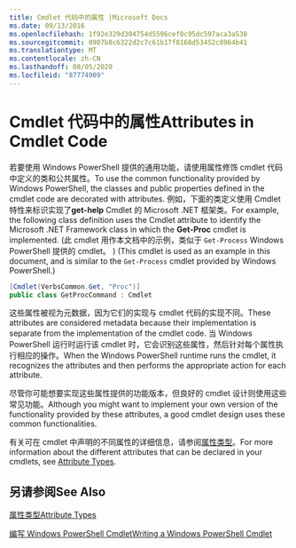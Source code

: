 ```yaml
---
title: Cmdlet 代码中的属性 |Microsoft Docs
ms.date: 09/13/2016
ms.openlocfilehash: 1f92e329d304754d5596cef0c95dc597aca3a538
ms.sourcegitcommit: 0907b8c6322d2c7c61b17f8168d53452c8964b41
ms.translationtype: MT
ms.contentlocale: zh-CN
ms.lasthandoff: 08/05/2020
ms.locfileid: "87774909"
---
```

# <a name="attributes-in-cmdlet-code"></a><span data-ttu-id="cdb72-102">Cmdlet 代码中的属性</span><span class="sxs-lookup"><span data-stu-id="cdb72-102">Attributes in Cmdlet Code</span></span>

<span data-ttu-id="cdb72-103">若要使用 Windows PowerShell 提供的通用功能，请使用属性修饰 cmdlet 代码中定义的类和公共属性。</span><span class="sxs-lookup"><span data-stu-id="cdb72-103">To use the common functionality provided by Windows PowerShell, the classes and public properties defined in the cmdlet code are decorated with attributes.</span></span> <span data-ttu-id="cdb72-104">例如，下面的类定义使用 Cmdlet 特性来标识实现了**get-help** Cmdlet 的 Microsoft .NET 框架类。</span><span class="sxs-lookup"><span data-stu-id="cdb72-104">For example, the following class definition uses the Cmdlet attribute to identify the Microsoft .NET Framework class in which the **Get-Proc** cmdlet is implemented.</span></span> <span data-ttu-id="cdb72-105"> (此 cmdlet 用作本文档中的示例，类似于 `Get-Process` Windows PowerShell 提供的 cmdlet。 ) </span><span class="sxs-lookup"><span data-stu-id="cdb72-105">(This cmdlet is used as an example in this document, and is similar to the `Get-Process` cmdlet provided by Windows PowerShell.)</span></span>

```csharp
[Cmdlet(VerbsCommon.Get, "Proc")]
public class GetProcCommand : Cmdlet
```

<span data-ttu-id="cdb72-106">这些属性被视为元数据，因为它们的实现与 cmdlet 代码的实现不同。</span><span class="sxs-lookup"><span data-stu-id="cdb72-106">These attributes are considered metadata because their implementation is separate from the implementation of the cmdlet code.</span></span> <span data-ttu-id="cdb72-107">当 Windows PowerShell 运行时运行该 cmdlet 时，它会识别这些属性，然后针对每个属性执行相应的操作。</span><span class="sxs-lookup"><span data-stu-id="cdb72-107">When the Windows PowerShell runtime runs the cmdlet, it recognizes the attributes and then performs the appropriate action for each attribute.</span></span>

<span data-ttu-id="cdb72-108">尽管你可能想要实现这些属性提供的功能版本，但良好的 cmdlet 设计则使用这些常见功能。</span><span class="sxs-lookup"><span data-stu-id="cdb72-108">Although you might want to implement your own version of the functionality provided by these attributes, a good cmdlet design uses these common functionalities.</span></span>

<span data-ttu-id="cdb72-109">有关可在 cmdlet 中声明的不同属性的详细信息，请参阅[属性类型](./attribute-types.md)。</span><span class="sxs-lookup"><span data-stu-id="cdb72-109">For more information about the different attributes that can be declared in your cmdlets, see [Attribute Types](./attribute-types.md).</span></span>

## <a name="see-also"></a><span data-ttu-id="cdb72-110">另请参阅</span><span class="sxs-lookup"><span data-stu-id="cdb72-110">See Also</span></span>

[<span data-ttu-id="cdb72-111">属性类型</span><span class="sxs-lookup"><span data-stu-id="cdb72-111">Attribute Types</span></span>](./attribute-types.md)

[<span data-ttu-id="cdb72-112">编写 Windows PowerShell Cmdlet</span><span class="sxs-lookup"><span data-stu-id="cdb72-112">Writing a Windows PowerShell Cmdlet</span></span>](./writing-a-windows-powershell-cmdlet.md)
